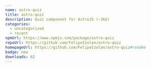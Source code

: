 ```yaml
---
name: astro-quiz
title: astro-quiz
description: Quiz component for AstroJS (~3kb)
categories:
  - uncategorized
  - recent
npmUrl: https://www.npmjs.com/package/astro-quiz
repoUrl: https://github.com/FelipeIzolan/astro-quiz
homepageUrl: https://github.com/FelipeIzolan/astro-quiz#readme
badge: new
downloads: 62
---
```

